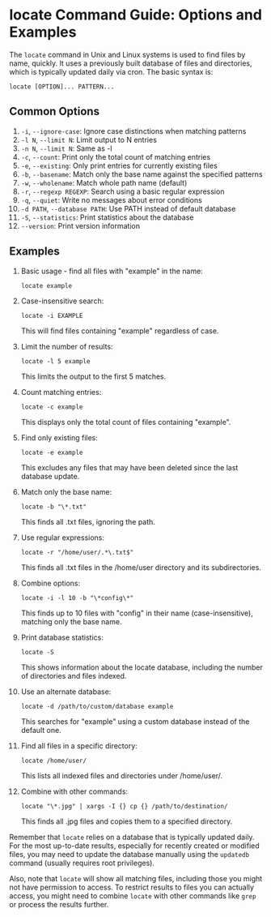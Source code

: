# locate Command Guide: Options and Examples

The `locate` command in Unix and Linux systems is used to find files by name, quickly. It uses a previously built database of files and directories, which is typically updated daily via cron. The basic syntax is:

```
locate [OPTION]... PATTERN...
```

## Common Options

1. `-i`, `--ignore-case`: Ignore case distinctions when matching patterns
2. `-l N`, `--limit N`: Limit output to N entries
3. `-n N`, `--limit N`: Same as -l
4. `-c`, `--count`: Print only the total count of matching entries
5. `-e`, `--existing`: Only print entries for currently existing files
6. `-b`, `--basename`: Match only the base name against the specified patterns
7. `-w`, `--wholename`: Match whole path name (default)
8. `-r`, `--regexp REGEXP`: Search using a basic regular expression
9. `-q`, `--quiet`: Write no messages about error conditions
10. `-d PATH`, `--database PATH`: Use PATH instead of default database
11. `-S`, `--statistics`: Print statistics about the database
12. `--version`: Print version information

## Examples

1. Basic usage - find all files with "example" in the name:
   ```
   locate example
   ```

2. Case-insensitive search:
   ```
   locate -i EXAMPLE
   ```
   This will find files containing "example" regardless of case.

3. Limit the number of results:
   ```
   locate -l 5 example
   ```
   This limits the output to the first 5 matches.

4. Count matching entries:
   ```
   locate -c example
   ```
   This displays only the total count of files containing "example".

5. Find only existing files:
   ```
   locate -e example
   ```
   This excludes any files that may have been deleted since the last database update.

6. Match only the base name:
   ```
   locate -b "\*.txt"
   ```
   This finds all .txt files, ignoring the path.

7. Use regular expressions:
   ```
   locate -r "/home/user/.*\.txt$"
   ```
   This finds all .txt files in the /home/user directory and its subdirectories.

8. Combine options:
   ```
   locate -i -l 10 -b "\*config\*"
   ```
   This finds up to 10 files with "config" in their name (case-insensitive), matching only the base name.

9. Print database statistics:
   ```
   locate -S
   ```
   This shows information about the locate database, including the number of directories and files indexed.

10. Use an alternate database:
    ```
    locate -d /path/to/custom/database example
    ```
    This searches for "example" using a custom database instead of the default one.

11. Find all files in a specific directory:
    ```
    locate /home/user/
    ```
    This lists all indexed files and directories under /home/user/.

12. Combine with other commands:
    ```
    locate "\*.jpg" | xargs -I {} cp {} /path/to/destination/
    ```
    This finds all .jpg files and copies them to a specified directory.

Remember that `locate` relies on a database that is typically updated daily. For the most up-to-date results, especially for recently created or modified files, you may need to update the database manually using the `updatedb` command (usually requires root privileges).

Also, note that `locate` will show all matching files, including those you might not have permission to access. To restrict results to files you can actually access, you might need to combine `locate` with other commands like `grep` or process the results further.
